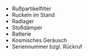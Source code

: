 - Rußpartikelfilter 
- Ruckeln im Stand
- Radlager
- Stoßdämper
- Batterie
- Kosmisches Geräusch 
- Seriennummer bzgl. Rückruf